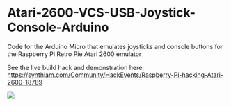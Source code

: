 # Atari-2600-VCS-USB-Joystick-Console-Arduino
Code for the Arduino Micro that emulates joysticks and console buttons for the Raspberry Pi Retro Pie Atari 2600 emulator

See the live build hack and demonstration here: https://synthiam.com/Community/HackEvents/Raspberry-Pi-hacking-Atari-2600-18789

[![](http://img.youtube.com/vi/LRMaIjCfaIo/0.jpg)](http://www.youtube.com/watch?v=LRMaIjCfaIo "")
